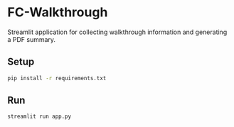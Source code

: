 # FC-Walkthrough

Streamlit application for collecting walkthrough information and generating a PDF summary.

## Setup

```bash
pip install -r requirements.txt
```

## Run

```bash
streamlit run app.py
```
